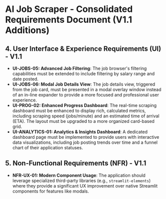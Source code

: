 # AI Job Scraper - Consolidated Requirements Document (V1.1 Additions)

## 4. User Interface & Experience Requirements (UI) - V1.1

- **UI-JOBS-05: Advanced Job Filtering**: The job browser's filtering capabilities must be extended to include filtering by salary range and date posted.
- **UI-JOBS-06: Modal Job Details View**: The job details view, triggered from the job card, must be presented in a modal overlay window instead of an in-line expander to provide a more focused and professional user experience.
- **UI-PROG-02: Enhanced Progress Dashboard**: The real-time scraping dashboard must be enhanced to display rich, calculated metrics, including scraping speed (jobs/minute) and an estimated time of arrival (ETA). The layout must be upgraded to a more organized card-based grid.
- **UI-ANALYTICS-01: Analytics & Insights Dashboard**: A dedicated dashboard page must be implemented to provide users with interactive data visualizations, including job posting trends over time and a funnel chart of their application statuses.

## 5. Non-Functional Requirements (NFR) - V1.1

- **NFR-UX-01: Modern Component Usage**: The application should leverage specialized third-party libraries (e.g., `streamlit-elements`) where they provide a significant UX improvement over native Streamlit components for features like modals.
